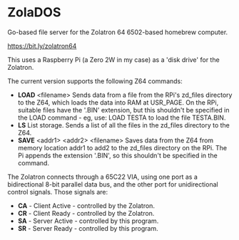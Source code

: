 # ZolaDOS
Go-based file server for the Zolatron 64 6502-based homebrew computer.

https://bit.ly/zolatron64

This uses a Raspberry Pi (a Zero 2W in my case) as a 'disk drive' for the Zolatron.

The current version supports the following Z64 commands:

* __LOAD__ \<filename\> Sends data from a file from the RPi's zd_files directory to the Z64, which loads the data into RAM at USR_PAGE. On the RPi, suitable files have the '.BIN' extension, but this shouldn't be specified in the LOAD command - eg, use: LOAD TESTA to load the file TESTA.BIN.
* __LS__ List storage. Sends a list of all the files in the zd_files directory to the Z64.
* __SAVE__ \<addr1\> \<addr2\> \<filename\> Saves data from the Z64 from memory location addr1 to add2 to the zd_files directory on the RPi. The Pi appends the extension '.BIN', so this shouldn't be specified in the command.  

The Zolatron connects through a 65C22 VIA, using one port as a bidirectional 8-bit parallel data bus, and the other port for unidirectional control signals. Those signals are:

* __CA__ - Client Active - controlled by the Zolatron.
* __CR__ - Client Ready - controlled by the Zolatron.
* __SA__ - Server Active - controlled by this program.
* __SR__ - Server Ready - controlled by this program.
